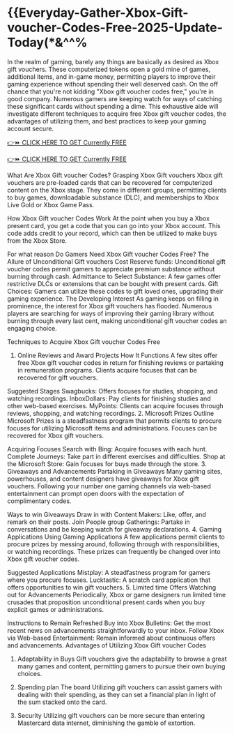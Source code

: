 # {{Everyday-Gather-Xbox-Gift-voucher-Codes-Free-2025-Update-Today(*&^^%

In the realm of gaming, barely any things are basically as desired as Xbox gift vouchers. These computerized tokens open a gold mine of games, additional items, and in-game money, permitting players to improve their gaming experience without spending their well deserved cash. On the off chance that you're not kidding "Xbox gift voucher codes free," you're in good company. Numerous gamers are keeping watch for ways of catching these significant cards without spending a dime. This exhaustive aide will investigate different techniques to acquire free Xbox gift voucher codes, the advantages of utilizing them, and best practices to keep your gaming account secure.

[👉⏩ CLICK HERE TO GET Currently FREE](https://topoffersgetnow.com/adblu504564964/)

[👉⏩ CLICK HERE TO GET Currently FREE](https://topoffersgetnow.com/adblu504564964/)

What Are Xbox Gift voucher Codes?
Grasping Xbox Gift vouchers
Xbox gift vouchers are pre-loaded cards that can be recovered for computerized content on the Xbox stage. They come in different groups, permitting clients to buy games, downloadable substance (DLC), and memberships to Xbox Live Gold or Xbox Game Pass.

How Xbox Gift voucher Codes Work
At the point when you buy a Xbox present card, you get a code that you can go into your Xbox account. This code adds credit to your record, which can then be utilized to make buys from the Xbox Store.

For what reason Do Gamers Need Xbox Gift voucher Codes Free?
The Allure of Unconditional Gift vouchers
Cost Reserve funds: Unconditional gift voucher codes permit gamers to appreciate premium substance without burning through cash.
Admittance to Select Substance: A few games offer restrictive DLCs or extensions that can be bought with present cards.
Gift Choices: Gamers can utilize these codes to gift loved ones, upgrading their gaming experience.
The Developing Interest
As gaming keeps on filling in prominence, the interest for Xbox gift vouchers has flooded. Numerous players are searching for ways of improving their gaming library without burning through every last cent, making unconditional gift voucher codes an engaging choice.

Techniques to Acquire Xbox Gift voucher Codes Free
1. Online Reviews and Award Projects
How It Functions
A few sites offer free Xbox gift voucher codes in return for finishing reviews or partaking in remuneration programs. Clients acquire focuses that can be recovered for gift vouchers.

Suggested Stages
Swagbucks: Offers focuses for studies, shopping, and watching recordings.
InboxDollars: Pay clients for finishing studies and other web-based exercises.
MyPoints: Clients can acquire focuses through reviews, shopping, and watching recordings.
2. Microsoft Prizes
Outline
Microsoft Prizes is a steadfastness program that permits clients to procure focuses for utilizing Microsoft items and administrations. Focuses can be recovered for Xbox gift vouchers.

Acquiring Focuses
Search with Bing: Acquire focuses with each hunt.
Complete Journeys: Take part in different exercises and difficulties.
Shop at the Microsoft Store: Gain focuses for buys made through the store.
3. Giveaways and Advancements
Partaking in Giveaways
Many gaming sites, powerhouses, and content designers have giveaways for Xbox gift vouchers. Following your number one gaming channels via web-based entertainment can prompt open doors with the expectation of complimentary codes.

Ways to win Giveaways
Draw in with Content Makers: Like, offer, and remark on their posts.
Join People group Gatherings: Partake in conversations and be keeping watch for giveaway declarations.
4. Gaming Applications
Using Gaming Applications
A few applications permit clients to procure prizes by messing around, following through with responsibilities, or watching recordings. These prizes can frequently be changed over into Xbox gift voucher codes.

Suggested Applications
Mistplay: A steadfastness program for gamers where you procure focuses.
Lucktastic: A scratch card application that offers opportunities to win gift vouchers.
5. Limited time Offers
Watching out for Advancements
Periodically, Xbox or game designers run limited time crusades that proposition unconditional present cards when you buy explicit games or administrations.

Instructions to Remain Refreshed
Buy into Xbox Bulletins: Get the most recent news on advancements straightforwardly to your inbox.
Follow Xbox via Web-based Entertainment: Remain informed about continuous offers and advancements.
Advantages of Utilizing Xbox Gift voucher Codes
1. Adaptability in Buys
Gift vouchers give the adaptability to browse a great many games and content, permitting gamers to pursue their own buying choices.

2. Spending plan The board
Utilizing gift vouchers can assist gamers with dealing with their spending, as they can set a financial plan in light of the sum stacked onto the card.

3. Security
Utilizing gift vouchers can be more secure than entering Mastercard data internet, diminishing the gamble of extortion.
